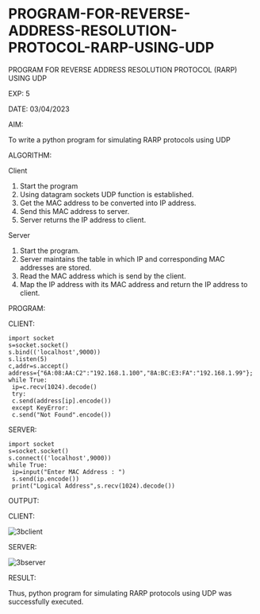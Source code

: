 # PROGRAM-FOR-REVERSE-ADDRESS-RESOLUTION-PROTOCOL-RARP-USING-UDP

PROGRAM FOR REVERSE ADDRESS RESOLUTION PROTOCOL
(RARP) USING UDP

EXP: 5

DATE:  03/04/2023

AIM:

To write a python program for simulating RARP protocols using UDP

ALGORITHM:

Client

1. Start the program
2. Using datagram sockets UDP function is established.
3. Get the MAC address to be converted into IP address.
4. Send this MAC address to server.
5. Server returns the IP address to client.


Server

1. Start the program.
2. Server maintains the table in which IP and corresponding MAC addresses are stored.
3. Read the MAC address which is send by the client.
4. Map the IP address with its MAC address and return the IP address to client.


PROGRAM:

CLIENT:
```
import socket
s=socket.socket()
s.bind(('localhost',9000))
s.listen(5)
c,addr=s.accept()
address={"6A:08:AA:C2":"192.168.1.100","8A:BC:E3:FA":"192.168.1.99"};
while True:
 ip=c.recv(1024).decode()
 try:
 c.send(address[ip].encode())
 except KeyError:
 c.send("Not Found".encode())
 ```
 
SERVER:
```
import socket
s=socket.socket()
s.connect(('localhost',9000))
while True:
 ip=input("Enter MAC Address : ")
 s.send(ip.encode())
 print("Logical Address",s.recv(1024).decode())
 ```
OUTPUT:


CLIENT:


![3bclient](https://github.com/MaheshMuthuL/PROGRAM-FOR-REVERSE-ADDRESS-RESOLUTION-PROTOCOL-RARP-USING-UDP/assets/135570619/86af875c-f55a-42bd-8f5f-3cdeb8238264)











SERVER:


![3bserver](https://github.com/MaheshMuthuL/PROGRAM-FOR-REVERSE-ADDRESS-RESOLUTION-PROTOCOL-RARP-USING-UDP/assets/135570619/6cf09e5f-05c3-4f15-93f8-17089ed9878d)









RESULT:

Thus, python program for simulating RARP protocols using UDP was successfully executed.
